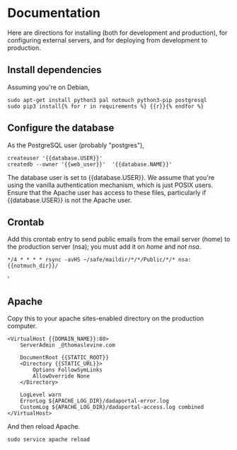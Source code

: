 # Documentation
Here are directions for installing (both for development and production),
for configuring external servers, and for deploying from development to
production.

## Install dependencies
Assuming you're on Debian,

    sudo apt-get install python3 pal notmuch python3-pip postgresql
    sudo pip3 install{% for r in requirements %} {{r}}{% endfor %}

## Configure the database
As the PostgreSQL user (probably "postgres"),

    createuser '{{database.USER}}'
    createdb --owner '{{web_user}}'  '{{database.NAME}}'

The database user is set to {{database.USER}}. We assume that you're using
the vanilla authentication mechanism, which is just POSIX users. Ensure that
the Apache user has access to these files, particularly if {{database.USER}}
is not the Apache user.

## Crontab
Add this crontab entry to send public emails from the email server (home)
to the production server (nsa); you must add it on *home* and *not nsa*.

    */4 * * * * rsync -avHS ~/safe/maildir/*/*/Public/*/* nsa:{{notmuch_dir}}/

'

## Apache
Copy this to your apache sites-enabled directory on the production computer.

    <VirtualHost {{DOMAIN_NAME}}:80>
        ServerAdmin _@thomaslevine.com

        DocumentRoot {{STATIC_ROOT}}
        <Directory {{STATIC_URL}}>
            Options FollowSymLinks
            AllowOverride None
        </Directory>

        LogLevel warn
        ErrorLog ${APACHE_LOG_DIR}/dadaportal-error.log
        CustomLog ${APACHE_LOG_DIR}/dadaportal-access.log combined
    </VirtualHost>

And then reload Apache.

    sudo service apache reload
